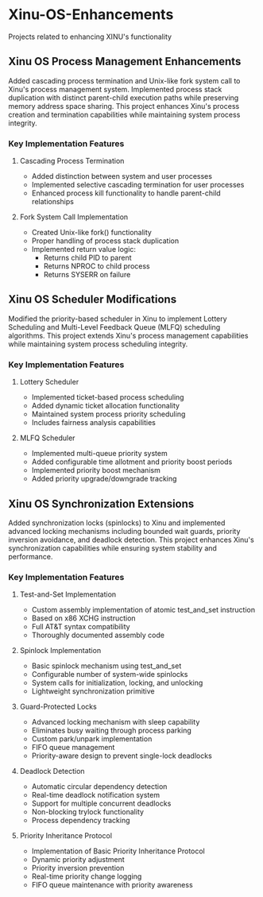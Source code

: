 # Xinu-OS-Enhancements
Projects related to enhancing XINU's functionality

## Xinu OS Process Management Enhancements
Added cascading process termination and Unix-like fork system call to Xinu's process management system. Implemented process stack duplication with distinct parent-child execution paths while preserving memory address space sharing. This project enhances Xinu's process creation and termination capabilities while maintaining system process integrity.

### Key Implementation Features

1. Cascading Process Termination
   - Added distinction between system and user processes
   - Implemented selective cascading termination for user processes
   - Enhanced process kill functionality to handle parent-child relationships
  
2. Fork System Call Implementation
   - Created Unix-like fork() functionality
   - Proper handling of process stack duplication
   - Implemented return value logic:
     - Returns child PID to parent
     - Returns NPROC to child process
     - Returns SYSERR on failure

## Xinu OS Scheduler Modifications
Modified the priority-based scheduler in Xinu to implement Lottery Scheduling and Multi-Level Feedback Queue (MLFQ) scheduling algorithms. This project extends Xinu's process management capabilities while maintaining system process scheduling integrity.

### Key Implementation Features

1. Lottery Scheduler
   - Implemented ticket-based process scheduling
   - Added dynamic ticket allocation functionality
   - Maintained system process priority scheduling
   - Includes fairness analysis capabilities

2. MLFQ Scheduler
   - Implemented multi-queue priority system
   - Added configurable time allotment and priority boost periods
   - Implemented priority boost mechanism
   - Added priority upgrade/downgrade tracking

## Xinu OS Synchronization Extensions
Added synchronization locks (spinlocks) to Xinu and implemented advanced locking mechanisms including bounded wait guards, priority inversion avoidance, and deadlock detection. This project enhances Xinu's synchronization capabilities while ensuring system stability and performance.

### Key Implementation Features

1. Test-and-Set Implementation
   - Custom assembly implementation of atomic test_and_set instruction
   - Based on x86 XCHG instruction
   - Full AT&T syntax compatibility
   - Thoroughly documented assembly code

2. Spinlock Implementation
   - Basic spinlock mechanism using test_and_set
   - Configurable number of system-wide spinlocks
   - System calls for initialization, locking, and unlocking
   - Lightweight synchronization primitive

3. Guard-Protected Locks
   - Advanced locking mechanism with sleep capability
   - Eliminates busy waiting through process parking
   - Custom park/unpark implementation
   - FIFO queue management
   - Priority-aware design to prevent single-lock deadlocks

4. Deadlock Detection
   - Automatic circular dependency detection
   - Real-time deadlock notification system
   - Support for multiple concurrent deadlocks
   - Non-blocking trylock functionality
   - Process dependency tracking

5. Priority Inheritance Protocol
   - Implementation of Basic Priority Inheritance Protocol
   - Dynamic priority adjustment
   - Priority inversion prevention
   - Real-time priority change logging
   - FIFO queue maintenance with priority awareness
